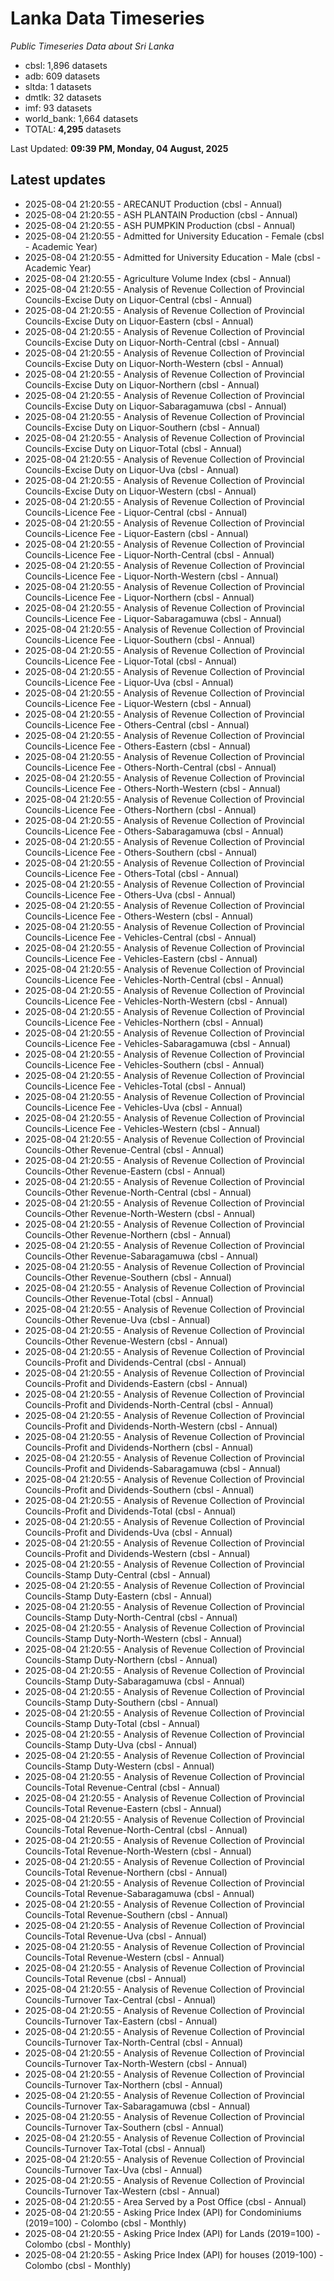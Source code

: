 # Lanka Data Timeseries
*Public Timeseries Data about Sri Lanka*

* cbsl: 1,896 datasets
* adb: 609 datasets
* sltda: 1 datasets
* dmtlk: 32 datasets
* imf: 93 datasets
* world_bank: 1,664 datasets
* TOTAL: **4,295** datasets

Last Updated: **09:39 PM, Monday, 04 August, 2025**

## Latest updates

* 2025-08-04 21:20:55 - ARECANUT Production (cbsl - Annual)
* 2025-08-04 21:20:55 - ASH PLANTAIN Production (cbsl - Annual)
* 2025-08-04 21:20:55 - ASH PUMPKIN Production (cbsl - Annual)
* 2025-08-04 21:20:55 - Admitted for University Education - Female (cbsl - Academic Year)
* 2025-08-04 21:20:55 - Admitted for University Education - Male (cbsl - Academic Year)
* 2025-08-04 21:20:55 - Agriculture Volume Index (cbsl - Annual)
* 2025-08-04 21:20:55 - Analysis of Revenue Collection of Provincial Councils-Excise Duty on Liquor-Central (cbsl - Annual)
* 2025-08-04 21:20:55 - Analysis of Revenue Collection of Provincial Councils-Excise Duty on Liquor-Eastern (cbsl - Annual)
* 2025-08-04 21:20:55 - Analysis of Revenue Collection of Provincial Councils-Excise Duty on Liquor-North-Central (cbsl - Annual)
* 2025-08-04 21:20:55 - Analysis of Revenue Collection of Provincial Councils-Excise Duty on Liquor-North-Western (cbsl - Annual)
* 2025-08-04 21:20:55 - Analysis of Revenue Collection of Provincial Councils-Excise Duty on Liquor-Northern (cbsl - Annual)
* 2025-08-04 21:20:55 - Analysis of Revenue Collection of Provincial Councils-Excise Duty on Liquor-Sabaragamuwa (cbsl - Annual)
* 2025-08-04 21:20:55 - Analysis of Revenue Collection of Provincial Councils-Excise Duty on Liquor-Southern (cbsl - Annual)
* 2025-08-04 21:20:55 - Analysis of Revenue Collection of Provincial Councils-Excise Duty on Liquor-Total (cbsl - Annual)
* 2025-08-04 21:20:55 - Analysis of Revenue Collection of Provincial Councils-Excise Duty on Liquor-Uva (cbsl - Annual)
* 2025-08-04 21:20:55 - Analysis of Revenue Collection of Provincial Councils-Excise Duty on Liquor-Western (cbsl - Annual)
* 2025-08-04 21:20:55 - Analysis of Revenue Collection of Provincial Councils-Licence Fee - Liquor-Central (cbsl - Annual)
* 2025-08-04 21:20:55 - Analysis of Revenue Collection of Provincial Councils-Licence Fee - Liquor-Eastern (cbsl - Annual)
* 2025-08-04 21:20:55 - Analysis of Revenue Collection of Provincial Councils-Licence Fee - Liquor-North-Central (cbsl - Annual)
* 2025-08-04 21:20:55 - Analysis of Revenue Collection of Provincial Councils-Licence Fee - Liquor-North-Western (cbsl - Annual)
* 2025-08-04 21:20:55 - Analysis of Revenue Collection of Provincial Councils-Licence Fee - Liquor-Northern (cbsl - Annual)
* 2025-08-04 21:20:55 - Analysis of Revenue Collection of Provincial Councils-Licence Fee - Liquor-Sabaragamuwa (cbsl - Annual)
* 2025-08-04 21:20:55 - Analysis of Revenue Collection of Provincial Councils-Licence Fee - Liquor-Southern (cbsl - Annual)
* 2025-08-04 21:20:55 - Analysis of Revenue Collection of Provincial Councils-Licence Fee - Liquor-Total (cbsl - Annual)
* 2025-08-04 21:20:55 - Analysis of Revenue Collection of Provincial Councils-Licence Fee - Liquor-Uva (cbsl - Annual)
* 2025-08-04 21:20:55 - Analysis of Revenue Collection of Provincial Councils-Licence Fee - Liquor-Western (cbsl - Annual)
* 2025-08-04 21:20:55 - Analysis of Revenue Collection of Provincial Councils-Licence Fee - Others-Central (cbsl - Annual)
* 2025-08-04 21:20:55 - Analysis of Revenue Collection of Provincial Councils-Licence Fee - Others-Eastern (cbsl - Annual)
* 2025-08-04 21:20:55 - Analysis of Revenue Collection of Provincial Councils-Licence Fee - Others-North-Central (cbsl - Annual)
* 2025-08-04 21:20:55 - Analysis of Revenue Collection of Provincial Councils-Licence Fee - Others-North-Western (cbsl - Annual)
* 2025-08-04 21:20:55 - Analysis of Revenue Collection of Provincial Councils-Licence Fee - Others-Northern (cbsl - Annual)
* 2025-08-04 21:20:55 - Analysis of Revenue Collection of Provincial Councils-Licence Fee - Others-Sabaragamuwa (cbsl - Annual)
* 2025-08-04 21:20:55 - Analysis of Revenue Collection of Provincial Councils-Licence Fee - Others-Southern (cbsl - Annual)
* 2025-08-04 21:20:55 - Analysis of Revenue Collection of Provincial Councils-Licence Fee - Others-Total (cbsl - Annual)
* 2025-08-04 21:20:55 - Analysis of Revenue Collection of Provincial Councils-Licence Fee - Others-Uva (cbsl - Annual)
* 2025-08-04 21:20:55 - Analysis of Revenue Collection of Provincial Councils-Licence Fee - Others-Western (cbsl - Annual)
* 2025-08-04 21:20:55 - Analysis of Revenue Collection of Provincial Councils-Licence Fee - Vehicles-Central (cbsl - Annual)
* 2025-08-04 21:20:55 - Analysis of Revenue Collection of Provincial Councils-Licence Fee - Vehicles-Eastern (cbsl - Annual)
* 2025-08-04 21:20:55 - Analysis of Revenue Collection of Provincial Councils-Licence Fee - Vehicles-North-Central (cbsl - Annual)
* 2025-08-04 21:20:55 - Analysis of Revenue Collection of Provincial Councils-Licence Fee - Vehicles-North-Western (cbsl - Annual)
* 2025-08-04 21:20:55 - Analysis of Revenue Collection of Provincial Councils-Licence Fee - Vehicles-Northern (cbsl - Annual)
* 2025-08-04 21:20:55 - Analysis of Revenue Collection of Provincial Councils-Licence Fee - Vehicles-Sabaragamuwa (cbsl - Annual)
* 2025-08-04 21:20:55 - Analysis of Revenue Collection of Provincial Councils-Licence Fee - Vehicles-Southern (cbsl - Annual)
* 2025-08-04 21:20:55 - Analysis of Revenue Collection of Provincial Councils-Licence Fee - Vehicles-Total (cbsl - Annual)
* 2025-08-04 21:20:55 - Analysis of Revenue Collection of Provincial Councils-Licence Fee - Vehicles-Uva (cbsl - Annual)
* 2025-08-04 21:20:55 - Analysis of Revenue Collection of Provincial Councils-Licence Fee - Vehicles-Western (cbsl - Annual)
* 2025-08-04 21:20:55 - Analysis of Revenue Collection of Provincial Councils-Other Revenue-Central (cbsl - Annual)
* 2025-08-04 21:20:55 - Analysis of Revenue Collection of Provincial Councils-Other Revenue-Eastern (cbsl - Annual)
* 2025-08-04 21:20:55 - Analysis of Revenue Collection of Provincial Councils-Other Revenue-North-Central (cbsl - Annual)
* 2025-08-04 21:20:55 - Analysis of Revenue Collection of Provincial Councils-Other Revenue-North-Western (cbsl - Annual)
* 2025-08-04 21:20:55 - Analysis of Revenue Collection of Provincial Councils-Other Revenue-Northern (cbsl - Annual)
* 2025-08-04 21:20:55 - Analysis of Revenue Collection of Provincial Councils-Other Revenue-Sabaragamuwa (cbsl - Annual)
* 2025-08-04 21:20:55 - Analysis of Revenue Collection of Provincial Councils-Other Revenue-Southern (cbsl - Annual)
* 2025-08-04 21:20:55 - Analysis of Revenue Collection of Provincial Councils-Other Revenue-Total (cbsl - Annual)
* 2025-08-04 21:20:55 - Analysis of Revenue Collection of Provincial Councils-Other Revenue-Uva (cbsl - Annual)
* 2025-08-04 21:20:55 - Analysis of Revenue Collection of Provincial Councils-Other Revenue-Western (cbsl - Annual)
* 2025-08-04 21:20:55 - Analysis of Revenue Collection of Provincial Councils-Profit and Dividends-Central (cbsl - Annual)
* 2025-08-04 21:20:55 - Analysis of Revenue Collection of Provincial Councils-Profit and Dividends-Eastern (cbsl - Annual)
* 2025-08-04 21:20:55 - Analysis of Revenue Collection of Provincial Councils-Profit and Dividends-North-Central (cbsl - Annual)
* 2025-08-04 21:20:55 - Analysis of Revenue Collection of Provincial Councils-Profit and Dividends-North-Western (cbsl - Annual)
* 2025-08-04 21:20:55 - Analysis of Revenue Collection of Provincial Councils-Profit and Dividends-Northern (cbsl - Annual)
* 2025-08-04 21:20:55 - Analysis of Revenue Collection of Provincial Councils-Profit and Dividends-Sabaragamuwa (cbsl - Annual)
* 2025-08-04 21:20:55 - Analysis of Revenue Collection of Provincial Councils-Profit and Dividends-Southern (cbsl - Annual)
* 2025-08-04 21:20:55 - Analysis of Revenue Collection of Provincial Councils-Profit and Dividends-Total (cbsl - Annual)
* 2025-08-04 21:20:55 - Analysis of Revenue Collection of Provincial Councils-Profit and Dividends-Uva (cbsl - Annual)
* 2025-08-04 21:20:55 - Analysis of Revenue Collection of Provincial Councils-Profit and Dividends-Western (cbsl - Annual)
* 2025-08-04 21:20:55 - Analysis of Revenue Collection of Provincial Councils-Stamp Duty-Central (cbsl - Annual)
* 2025-08-04 21:20:55 - Analysis of Revenue Collection of Provincial Councils-Stamp Duty-Eastern (cbsl - Annual)
* 2025-08-04 21:20:55 - Analysis of Revenue Collection of Provincial Councils-Stamp Duty-North-Central (cbsl - Annual)
* 2025-08-04 21:20:55 - Analysis of Revenue Collection of Provincial Councils-Stamp Duty-North-Western (cbsl - Annual)
* 2025-08-04 21:20:55 - Analysis of Revenue Collection of Provincial Councils-Stamp Duty-Northern (cbsl - Annual)
* 2025-08-04 21:20:55 - Analysis of Revenue Collection of Provincial Councils-Stamp Duty-Sabaragamuwa (cbsl - Annual)
* 2025-08-04 21:20:55 - Analysis of Revenue Collection of Provincial Councils-Stamp Duty-Southern (cbsl - Annual)
* 2025-08-04 21:20:55 - Analysis of Revenue Collection of Provincial Councils-Stamp Duty-Total (cbsl - Annual)
* 2025-08-04 21:20:55 - Analysis of Revenue Collection of Provincial Councils-Stamp Duty-Uva (cbsl - Annual)
* 2025-08-04 21:20:55 - Analysis of Revenue Collection of Provincial Councils-Stamp Duty-Western (cbsl - Annual)
* 2025-08-04 21:20:55 - Analysis of Revenue Collection of Provincial Councils-Total Revenue-Central (cbsl - Annual)
* 2025-08-04 21:20:55 - Analysis of Revenue Collection of Provincial Councils-Total Revenue-Eastern (cbsl - Annual)
* 2025-08-04 21:20:55 - Analysis of Revenue Collection of Provincial Councils-Total Revenue-North-Central (cbsl - Annual)
* 2025-08-04 21:20:55 - Analysis of Revenue Collection of Provincial Councils-Total Revenue-North-Western (cbsl - Annual)
* 2025-08-04 21:20:55 - Analysis of Revenue Collection of Provincial Councils-Total Revenue-Northern (cbsl - Annual)
* 2025-08-04 21:20:55 - Analysis of Revenue Collection of Provincial Councils-Total Revenue-Sabaragamuwa (cbsl - Annual)
* 2025-08-04 21:20:55 - Analysis of Revenue Collection of Provincial Councils-Total Revenue-Southern (cbsl - Annual)
* 2025-08-04 21:20:55 - Analysis of Revenue Collection of Provincial Councils-Total Revenue-Uva (cbsl - Annual)
* 2025-08-04 21:20:55 - Analysis of Revenue Collection of Provincial Councils-Total Revenue-Western (cbsl - Annual)
* 2025-08-04 21:20:55 - Analysis of Revenue Collection of Provincial Councils-Total Revenue (cbsl - Annual)
* 2025-08-04 21:20:55 - Analysis of Revenue Collection of Provincial Councils-Turnover Tax-Central (cbsl - Annual)
* 2025-08-04 21:20:55 - Analysis of Revenue Collection of Provincial Councils-Turnover Tax-Eastern (cbsl - Annual)
* 2025-08-04 21:20:55 - Analysis of Revenue Collection of Provincial Councils-Turnover Tax-North-Central (cbsl - Annual)
* 2025-08-04 21:20:55 - Analysis of Revenue Collection of Provincial Councils-Turnover Tax-North-Western (cbsl - Annual)
* 2025-08-04 21:20:55 - Analysis of Revenue Collection of Provincial Councils-Turnover Tax-Northern (cbsl - Annual)
* 2025-08-04 21:20:55 - Analysis of Revenue Collection of Provincial Councils-Turnover Tax-Sabaragamuwa (cbsl - Annual)
* 2025-08-04 21:20:55 - Analysis of Revenue Collection of Provincial Councils-Turnover Tax-Southern (cbsl - Annual)
* 2025-08-04 21:20:55 - Analysis of Revenue Collection of Provincial Councils-Turnover Tax-Total (cbsl - Annual)
* 2025-08-04 21:20:55 - Analysis of Revenue Collection of Provincial Councils-Turnover Tax-Uva (cbsl - Annual)
* 2025-08-04 21:20:55 - Analysis of Revenue Collection of Provincial Councils-Turnover Tax-Western (cbsl - Annual)
* 2025-08-04 21:20:55 - Area Served by a Post Office (cbsl - Annual)
* 2025-08-04 21:20:55 - Asking Price Index (API) for Condominiums (2019=100) - Colombo (cbsl - Monthly)
* 2025-08-04 21:20:55 - Asking Price Index (API) for Lands (2019=100) - Colombo (cbsl - Monthly)
* 2025-08-04 21:20:55 - Asking Price Index (API) for houses (2019-100) - Colombo (cbsl - Monthly)